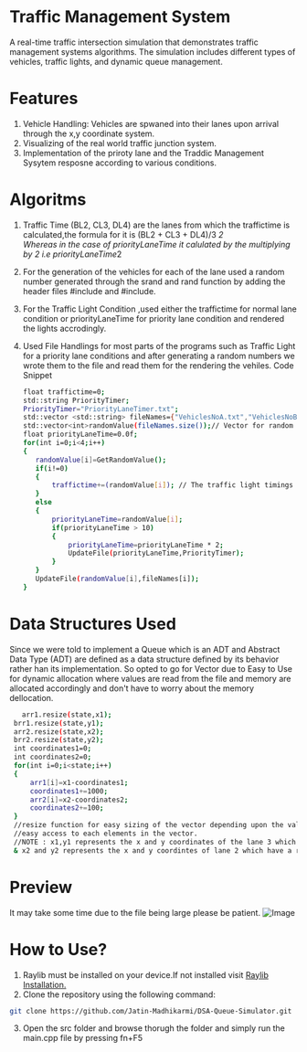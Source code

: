 # Traffic Management System
A real-time traffic intersection simulation that demonstrates traffic management systems algorithms. The simulation includes different types of vehicles, traffic lights, and dynamic queue management.

# Features
1. Vehicle Handling: Vehicles are spwaned into their lanes upon arrival through the x,y coordinate system.
2. Visualizing of the real world traffic junction system.
3. Implementation of the priroty lane and the Traddic Management Sysytem resposne according to various conditions.

# Algoritms
1. Traffic Time
   (BL2, CL3, DL4) are the lanes from which the traffictime is calculated,the formula for it is (BL2 + CL3 + DL4)/3 *2  
   Whereas in the case of priorityLaneTime it calulated by the multiplying by 2 i.e priorityLaneTime*2
2. For the generation of the vehicles for each of the lane used a random number generated through the srand and rand function by adding the header files #include<cstdlib> and #include<ctime>.
3. For the Traffic Light Condition ,used either the traffictime for normal lane condition or priorityLaneTime for priority lane condition and rendered the lights accrodingly.
4. Used File Handlings for most parts of the programs such as Traffic Light for a priority lane conditions and after generating a random numbers we wrote them to the file and read them for the rendering the vehiles.
   Code Snippet

     ```bash
     float traffictime=0;
    std::string PriorityTimer;
    PriorityTimer="PriorityLaneTimer.txt";
    std::vector <std::string> fileNames={"VehiclesNoA.txt","VehiclesNoB.txt","VehiclesNoC.txt","VehiclesNoD.txt"};// Vector containing the files names 
    std::vector<int>randomValue(fileNames.size());// Vector for random number generation. 
    float priorityLaneTime=0.0f;
    for(int i=0;i<4;i++)
    {
        randomValue[i]=GetRandomValue();
        if(i!=0)
        {
            traffictime+=(randomValue[i]); // The traffic light timings are only considered for the roads B,C and D 
        }
        else
        {
            priorityLaneTime=randomValue[i];
            if(priorityLaneTime > 10)
            {
                priorityLaneTime=priorityLaneTime * 2;
                UpdateFile(priorityLaneTime,PriorityTimer);
            }
        }
        UpdateFile(randomValue[i],fileNames[i]);
    }
    ```
# Data Structures Used
Since we were told to implement a Queue which is an ADT and Abstract Data Type (ADT) are defined as a data structure defined by its behavior rather han its implementation. So opted to go for Vector due to 
Easy to Use for dynamic allocation where values are read from the file and memory are allocated accordingly and don't have to worry about the memory dellocation.

   ```bash
      arr1.resize(state,x1);
    brr1.resize(state,y1);
    arr2.resize(state,x2);
    brr2.resize(state,y2);
    int coordinates1=0;
    int coordinates2=0;
    for(int i=0;i<state;i++)
    {
        arr1[i]=x1-coordinates1;
        coordinates1+=1000;
        arr2[i]=x2-coordinates2;
        coordinates2+=100;
    }
    //resize function for easy sizing of the vector depending upon the value of state which is read from the file.
    //easy access to each elements in the vector.
    //NOTE : x1,y1 represents the x and y coordinates of the lane 3 which are free to turn left on any conditions whether re or green light.
    & x2 and y2 represents the x and y coordintes of lane 2 which have a restricted movement.
```

# Preview
It may take some time due to the file being large please be patient.
![Image](https://github.com/user-attachments/assets/1bae00cd-6660-46bd-bbac-ecbc8ac79d42)

# How to Use?
1. Raylib must be installed on your device.If not installed visit <a href="https://www.raylib.com">Raylib Installation.</a>
2. Clone the repository using the following command:

```bash
git clone https://github.com/Jatin-Madhikarmi/DSA-Queue-Simulator.git
```
3. Open the src folder and browse thorugh the folder and simply run the main.cpp file by pressing fn+F5 
